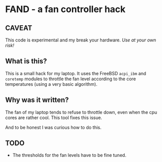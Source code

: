 FAND - a fan controller hack
============================

CAVEAT
------

This code is experimental and my break your hardware. *Use at your own risk!*

What is this?
-------------

This is a small hack for my laptop. It uses the FreeBSD `acpi_ibm` and
`coretemp` modules to throttle the fan level according to the core temperatures
(using a very basic algorithm).

Why was it written?
-------------------

The fan of my laptop tends to refuse to throttle down, even when the cpu cores
are rather cool. This tool fixes this issue.

And to be honest I was curious how to do this.

TODO
----

 * The thresholds for the fan levels have to be fine tuned.

